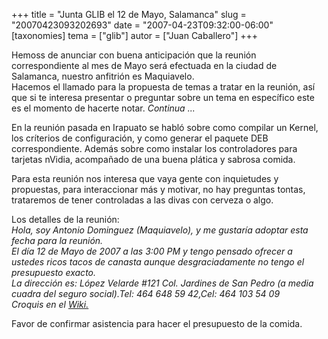 +++
title = "Junta GLIB el 12 de Mayo, Salamanca"
slug = "20070423093202693"
date = "2007-04-23T09:32:00-06:00"
[taxonomies]
tema = ["glib"]
autor = ["Juan Caballero"]
+++

Hemoss de anunciar con buena anticipación que la reunión correspondiente
al mes de Mayo será efectuada en la ciudad de Salamanca, nuestro
anfitrión es Maquiavelo.  
Hacemos el llamado para la propuesta de temas a tratar en la reunión,
así que si te interesa presentar o preguntar sobre un tema en específico
este es el momento de hacerte notar. *Continua ...*

<!-- more -->
En la reunión pasada en Irapuato se habló sobre como compilar un Kernel,
los críterios de configuración, y como generar el paquete DEB
correspondiente. Además sobre como instalar los controladores para
tarjetas nVidia, acompañado de una buena plática y sabrosa comida.

Para esta reunión nos interesa que vaya gente con inquietudes y
propuestas, para interaccionar más y motivar, no hay preguntas tontas,
trataremos de tener controladas a las divas con cerveza o algo.

Los detalles de la reunión:  
*Hola, soy Antonio Dominguez (Maquiavelo), y me gustaría adoptar esta
fecha para la reunión.  
El día 12 de Mayo de 2007 a las 3:00 PM y tengo pensado ofrecer a
ustedes ricos tacos de canasta aunque desgraciadamente no tengo el
presupuesto exacto.  
La dirección es: López Velarde #121 Col. Jardines de San Pedro (a media
cuadra del seguro social).Tel: 464 648 59 42,Cel: 464 103 54 09  
Croquis en el
[Wiki.](http://wiki.glib.org.mx/index.php/Calendario_de_Juntas_GLIB_2007#Mayo)*

Favor de confirmar asistencia para hacer el presupuesto de la comida.

